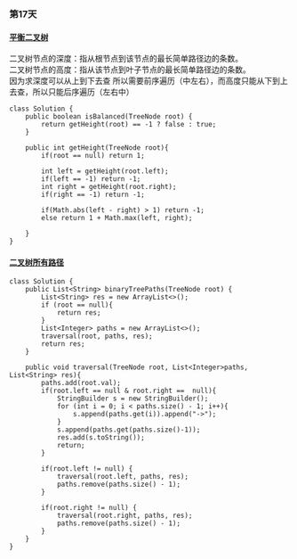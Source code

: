 ### 第17天

#### [平衡二叉树](https://leetcode.com/problems/balanced-binary-tree/)
二叉树节点的深度：指从根节点到该节点的最长简单路径边的条数。  
二叉树节点的高度：指从该节点到叶子节点的最长简单路径边的条数。  
因为求深度可以从上到下去查 所以需要前序遍历（中左右），而高度只能从下到上去查，所以只能后序遍历（左右中）  
```
class Solution {
    public boolean isBalanced(TreeNode root) {
        return getHeight(root) == -1 ? false : true;
    }

    public int getHeight(TreeNode root){
        if(root == null) return 1;

        int left = getHeight(root.left);
        if(left == -1) return -1;
        int right = getHeight(root.right);
        if(right == -1) return -1;

        if(Math.abs(left - right) > 1) return -1;
        else return 1 + Math.max(left, right);

    }
}
```

#### [二叉树所有路径](https://leetcode.com/problems/binary-tree-paths/)

```
class Solution {
    public List<String> binaryTreePaths(TreeNode root) {
        List<String> res = new ArrayList<>();
        if (root == null){
            return res;
        }
        List<Integer> paths = new ArrayList<>();
        traversal(root, paths, res);
        return res;
    }

    public void traversal(TreeNode root, List<Integer>paths, List<String> res){
        paths.add(root.val);
        if(root.left == null & root.right ==  null){
            StringBuilder s = new StringBuilder();
            for (int i = 0; i < paths.size() - 1; i++){
                s.append(paths.get(i)).append("->");
            }
            s.append(paths.get(paths.size()-1));
            res.add(s.toString());
            return;
        }

        if(root.left != null) {
            traversal(root.left, paths, res);
            paths.remove(paths.size() - 1);
        }

        if(root.right != null) {
            traversal(root.right, paths, res);
            paths.remove(paths.size() - 1);
        }
    }
}
```
